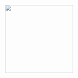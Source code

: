 <img src="https://media2.giphy.com/media/eM7YjdxqQBNKPZylYA/giphy.gif?cid=ecf05e47gowqq76d4w3djxn1p8hcoibg9mtlzdpq61ty9jgd&rid=giphy.gif&ct=g" height="220">
